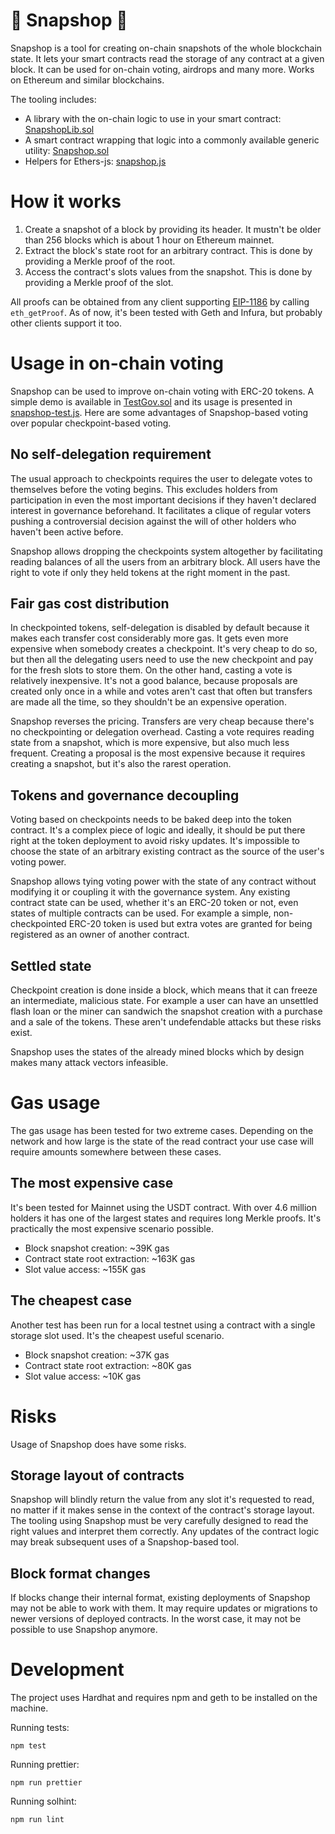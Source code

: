 # 📸 Snapshop 📸

Snapshop is a tool for creating on-chain snapshots of the whole blockchain state. It lets your smart contracts read the storage of any contract at a given block. It can be used for on-chain voting, airdrops and many more. Works on Ethereum and similar blockchains.

The tooling includes:

- A library with the on-chain logic to use in your smart contract: [SnapshopLib.sol](contracts/SnapshopLib.sol)
- A smart contract wrapping that logic into a commonly available generic utility: [Snapshop.sol](contracts/Snapshop.sol)
- Helpers for Ethers-js: [snapshop.js](src/snapshop.js)

# How it works

1. Create a snapshot of a block by providing its header. It mustn't be older than 256 blocks which is about 1 hour on Ethereum mainnet.
2. Extract the block's state root for an arbitrary contract. This is done by providing a Merkle proof of the root.
3. Access the contract's slots values from the snapshot. This is done by providing a Merkle proof of the slot.

All proofs can be obtained from any client supporting [EIP-1186](https://eips.ethereum.org/EIPS/eip-1186) by calling `eth_getProof`. As of now, it's been tested with Geth and Infura, but probably other clients support it too.

# Usage in on-chain voting

Snapshop can be used to improve on-chain voting with ERC-20 tokens. A simple demo is available in [TestGov.sol](contracts/test/TestGov.sol) and its usage is presented in [snapshop-test.js](test/snapshop-test.js#L133). Here are some advantages of Snapshop-based voting over popular checkpoint-based voting.

## No self-delegation requirement

The usual approach to checkpoints requires the user to delegate votes to themselves before the voting begins. This excludes holders from participation in even the most important decisions if they haven't declared interest in governance beforehand. It facilitates a clique of regular voters pushing a controversial decision against the will of other holders who haven't been active before.

Snapshop allows dropping the checkpoints system altogether by facilitating reading balances of all the users from an arbitrary block. All users have the right to vote if only they held tokens at the right moment in the past.

## Fair gas cost distribution

In checkpointed tokens, self-delegation is disabled by default because it makes each transfer cost considerably more gas. It gets even more expensive when somebody creates a checkpoint. It's very cheap to do so, but then all the delegating users need to use the new checkpoint and pay for the fresh slots to store them. On the other hand, casting a vote is relatively inexpensive. It's not a good balance, because proposals are created only once in a while and votes aren't cast that often but transfers are made all the time, so they shouldn't be an expensive operation.

Snapshop reverses the pricing. Transfers are very cheap because there's no checkpointing or delegation overhead. Casting a vote requires reading state from a snapshot, which is more expensive, but also much less frequent. Creating a proposal is the most expensive because it requires creating a snapshot, but it's also the rarest operation.

## Tokens and governance decoupling

Voting based on checkpoints needs to be baked deep into the token contract. It's a complex piece of logic and ideally, it should be put there right at the token deployment to avoid risky updates. It's impossible to choose the state of an arbitrary existing contract as the source of the user's voting power.

Snapshop allows tying voting power with the state of any contract without modifying it or coupling it with the governance system. Any existing contract state can be used, whether it's an ERC-20 token or not, even states of multiple contracts can be used. For example a simple, non-checkpointed ERC-20 token is used but extra votes are granted for being registered as an owner of another contract.

## Settled state

Checkpoint creation is done inside a block, which means that it can freeze an intermediate, malicious state. For example a user can have an unsettled flash loan or the miner can sandwich the snapshot creation with a purchase and a sale of the tokens. These aren't undefendable attacks but these risks exist.

Snapshop uses the states of the already mined blocks which by design makes many attack vectors infeasible.

# Gas usage

The gas usage has been tested for two extreme cases. Depending on the network and how large is the state of the read contract your use case will require amounts somewhere between these cases.

## The most expensive case

It's been tested for Mainnet using the USDT contract. With over 4.6 million holders it has one of the largest states and requires long Merkle proofs. It's practically the most expensive scenario possible.

- Block snapshot creation: ~39K gas
- Contract state root extraction: ~163K gas
- Slot value access: ~155K gas

## The cheapest case

Another test has been run for a local testnet using a contract with a single storage slot used. It's the cheapest useful scenario.

- Block snapshot creation: ~37K gas
- Contract state root extraction: ~80K gas
- Slot value access: ~10K gas

# Risks

Usage of Snapshop does have some risks.

## Storage layout of contracts

Snapshop will blindly return the value from any slot it's requested to read, no matter if it makes sense in the context of the contract's storage layout. The tooling using Snapshop must be very carefully designed to read the right values and interpret them correctly. Any updates of the contract logic may break subsequent uses of a Snapshop-based tool.

## Block format changes

If blocks change their internal format, existing deployments of Snapshop may not be able to work with them. It may require updates or migrations to newer versions of deployed contracts. In the worst case, it may not be possible to use Snapshop anymore.

# Development

The project uses Hardhat and requires npm and geth to be installed on the machine.

Running tests:
```
npm test
```

Running prettier:
```
npm run prettier
```

Running solhint:
```
npm run lint
```
